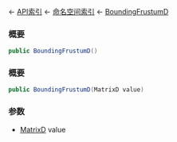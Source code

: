 ← [API索引](Api-Index) ← [命名空间索引](Namespace-Index) ← [BoundingFrustumD](VRageMath.BoundingFrustumD)

### 概要

```csharp
public BoundingFrustumD()
```

### 概要

```csharp
public BoundingFrustumD(MatrixD value)
```

### 参数

* [MatrixD](VRageMath.MatrixD) value
